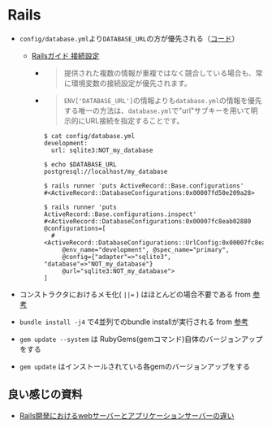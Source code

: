 # Rails

- `config/database.yml`より`DATABASE_URL`の方が優先される（[コード](https://github.com/rails/rails/blob/bb1ecdcc677bf6e68e0252505509c089619b5b90/activerecord/lib/active_record/connection_handling.rb#L76)）
  - [Railsガイド 接続設定](https://railsguides.jp/configuring.html#%E6%8E%A5%E7%B6%9A%E8%A8%AD%E5%AE%9A) 
    - > 提供された複数の情報が重複ではなく競合している場合も、常に環境変数の接続設定が優先されます。
    - > `ENV['DATABASE_URL']`の情報よりも`database.yml`の情報を優先する唯一の方法は、`database.yml`で"url"サブキーを用いて明示的にURL接続を指定することです。
         ```
         $ cat config/database.yml
         development:
           url: sqlite3:NOT_my_database

         $ echo $DATABASE_URL
         postgresql://localhost/my_database

         $ rails runner 'puts ActiveRecord::Base.configurations'
         #<ActiveRecord::DatabaseConfigurations:0x00007fd50e209a28>

         $ rails runner 'puts ActiveRecord::Base.configurations.inspect'
         #<ActiveRecord::DatabaseConfigurations:0x00007fc8eab02880
         @configurations=[
           #<ActiveRecord::DatabaseConfigurations::UrlConfig:0x00007fc8eab020b0
              @env_name="development", @spec_name="primary",
              @config={"adapter"=>"sqlite3", "database"=>"NOT_my_database"}
              @url="sqlite3:NOT_my_database">
         ]
        ```

 

- コンストラクタにおけるメモ化( `||=` ) はほとんどの場合不要である from [参考](https://techracho.bpsinc.jp/hachi8833/2020_06_25/74938)

- `bundle install -j4` で4並列でのbundle installが実行される from [参考](https://qiita.com/camelmasa/items/5ca27ab398f105f86c76)

- `gem update --system` は RubyGems(gemコマンド)自体のバージョンアップをする

- `gem update` はインストールされている各gemのバージョンアップをする

## 良い感じの資料
- [Rails開発におけるwebサーバーとアプリケーションサーバーの違い](https://qiita.com/jnchito/items/3884f9a2ccc057f8f3a3)
